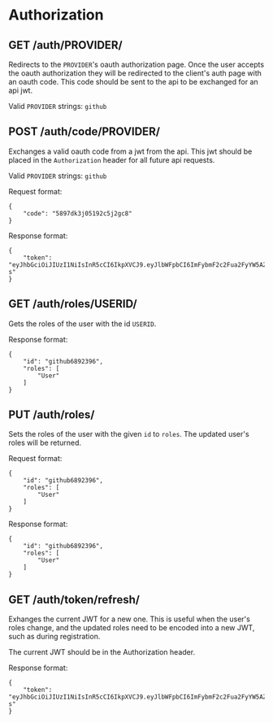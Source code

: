 Authorization
=============

GET /auth/PROVIDER/
----------------------------

Redirects to the `PROVIDER`'s oauth authorization page. Once the user accepts the oauth authorization they will be redirected to the client's auth page with an oauth code. This code should be sent to the api to be exchanged for an api jwt.

Valid `PROVIDER` strings: `github`

POST /auth/code/PROVIDER/
----------------------------------

Exchanges a valid oauth code from a jwt from the api. This jwt should be placed in the `Authorization` header for all future api requests.

Valid `PROVIDER` strings: `github`

Request format:
```
{
	"code": "5897dk3j05192c5j2gc8"
}
```

Response format:
```
{
	"token": "eyJhbGciOiJIUzI1NiIsInR5cCI6IkpXVCJ9.eyJlbWFpbCI6ImFybmF2c2Fua2FyYW5AZ21haWwuY29tIiwiZXhwIjoxNTI1ODQ1MzA0LCJpZCI6MCwicm9sZXMiOlsiVXNlciJdfQ.lYxFGSNDU9q7FoQHNHGvpKu1fTHf8yHsKPg8FDt9L-s"
}
```
GET /auth/roles/USERID/
--------------------------

Gets the roles of the user with the id `USERID`.

Response format:
```
{
	"id": "github6892396",
	"roles": [
		"User"
	]
}
```

PUT /auth/roles/
-----------------

Sets the roles of the user with the given `id` to `roles`. The updated user's roles will be returned.

Request format:
```
{
	"id": "github6892396",
	"roles": [
		"User"
	]
}
```

Response format:
```
{
	"id": "github6892396",
	"roles": [
		"User"
	]
}
```

GET /auth/token/refresh/
-----------------

Exhanges the current JWT for a new one. This is useful when the user's roles change, and the updated roles need to be encoded into a new JWT, such as during registration. 

The current JWT should be in the Authorization header.

Response format:
```
{
	"token": "eyJhbGciOiJIUzI1NiIsInR5cCI6IkpXVCJ9.eyJlbWFpbCI6ImFybmF2c2Fua2FyYW5AZ21haWwuY29tIiwiZXhwIjoxNTI1ODQ1MzA0LCJpZCI6MCwicm9sZXMiOlsiVXNlciJdfQ.lYxFGSNDU9q7FoQHNHGvpKu1fTHf8yHsKPg8FDt9L-s"
}
```